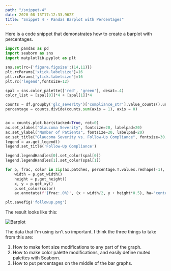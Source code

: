 ```yaml
---
path: "/snippet-4"
date: 2020-08-13T17:12:33.962Z
title: "Snippet 4 - Pandas Barplot with Percentages"
---
```


Here is a code snippet that demonstrates how to create a barplot with percentages.

```python
import pandas as pd
import seaborn as sns
import matplotlib.pyplot as plt

sns.set(rc={'figure.figsize':(14,11)})
plt.rcParams['xtick.labelsize']=16
plt.rcParams['ytick.labelsize']=16
plt.rc('legend',fontsize=12)

spal = sns.color_palette(['red', 'green'], desat=.4)
color_list = [spal[0]]*4 + [spal[1]]*4 

counts = df.groupby('glc_severity')['compliance_str'].value_counts().unstack()
percentage = counts.divide(counts.sum(axis = 1), axis = 0)


ax = counts.plot.bar(stacked=True, rot=0)
ax.set_xlabel("Glaucoma Severity", fontsize=20, labelpad=20)
ax.set_ylabel("Number of Patients", fontsize=20, labelpad=20)
ax.set_title("Glaucoma Severity vs. Follow-Up Compliance", fontsize=30, pad=20)
legend = ax.get_legend()
legend.set_title('Follow-Up Compliance')

legend.legendHandles[0].set_color(spal[0])
legend.legendHandles[1].set_color(spal[1])

for p, frac, color in zip(ax.patches, percentage.T.values.reshape(-1), color_list):
    width = p.get_width()
    height = p.get_height()
    x, y = p.get_xy() 
    p.set_color(color)
    ax.annotate(f'{frac:.0%}', (x + width/2, y + height*0.5), ha='center', fontsize=16, color='white')

plt.savefig('followup.png')
```

The result looks like this:

![Barplot](/assets/followup.png)

The data that I'm using isn't so important. I think the three things to take from this are:

1. How to make font size modifications to any part of the graph.
2. How to make color palette modifications, and easily define muted palettes with Seaborn.
3. How to put percentages on the middle of the bar graphs.
